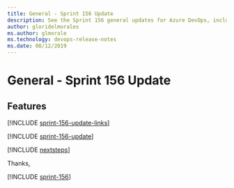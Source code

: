 ```yaml
---
title: General - Sprint 156 Update
description: See the Sprint 156 general updates for Azure DevOps, including next steps.
author: gloridelmorales
ms.author: glmorale
ms.technology: devops-release-notes
ms.date: 08/12/2019
---
```


# General - Sprint 156 Update

## Features

[!INCLUDE [sprint-156-update-links](../includes/general/sprint-156-update-links.md)]

[!INCLUDE [sprint-156-update](../includes/general/sprint-156-update.md)]

[!INCLUDE [nextsteps](../includes/nextsteps.md)]

Thanks,

[!INCLUDE [sprint-156](../includes/signer/sprint-156.md)]
